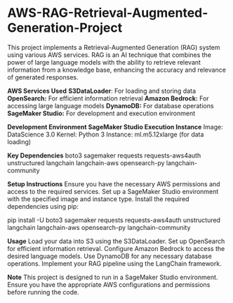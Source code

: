 # AWS-RAG-Retrieval-Augmented-Generation-Project
This project implements a Retrieval-Augmented Generation (RAG) system using various AWS services. RAG is an AI technique that combines the power of large language models with the ability to retrieve relevant information from a knowledge base, enhancing the accuracy and relevance of generated responses.


**AWS Services Used**
**S3DataLoader**: For loading and storing data
**OpenSearch:** For efficient information retrieval
**Amazon Bedrock:** For accessing large language models
**DynamoDB:** For database operations
**SageMaker Studio:** For development and execution environment


**Development Environment
SageMaker Studio Execution Instance**
Image: DataScience 3.0
Kernel: Python 3
Instance: ml.m5.12xlarge (for data loading)

**Key Dependencies**
boto3
sagemaker
requests
requests-aws4auth
unstructured
langchain
langchain-aws
opensearch-py
langchain-community

**Setup Instructions**
Ensure you have the necessary AWS permissions and access to the required services.
Set up a SageMaker Studio environment with the specified image and instance type.
Install the required dependencies using pip:


pip install -U boto3 sagemaker requests requests-aws4auth unstructured langchain langchain-aws opensearch-py langchain-community

**Usage**
Load your data into S3 using the S3DataLoader.
Set up OpenSearch for efficient information retrieval.
Configure Amazon Bedrock to access the desired language models.
Use DynamoDB for any necessary database operations.
Implement your RAG pipeline using the LangChain framework.

**Note**
This project is designed to run in a SageMaker Studio environment. Ensure you have the appropriate AWS configurations and permissions before running the code.
